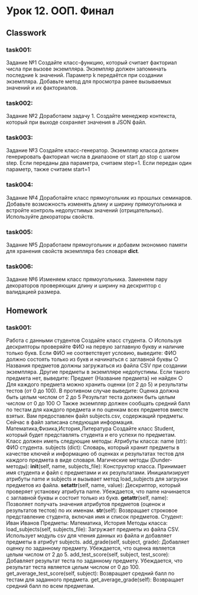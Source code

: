 # Урок 12. ООП. Финал

## Classwork

### task001:

Задание №1
Создайте класс-функцию, который считает факториал числа при
вызове экземпляра.
Экземпляр должен запоминать последние k значений.
Параметр k передаётся при создании экземпляра.
Добавьте метод для просмотра ранее вызываемых значений и
их факториалов.

### task002:

Задание №2
Доработаем задачу 1.
Создайте менеджер контекста, который при выходе
сохраняет значения в JSON файл.

### task003:

Задание №3
Создайте класс-генератор.
Экземпляр класса должен генерировать факториал числа в
диапазоне от start до stop с шагом step.
Если переданы два параметра, считаем step=1.
Если передан один параметр, также считаем start=1

### task004:

Задание №4
Доработайте класс прямоугольник из прошлых семинаров.
Добавьте возможность изменять длину и ширину
прямоугольника и встройте контроль недопустимых значений
(отрицательных).
Используйте декораторы свойств.

### task005:

Задание №5
Доработаем прямоугольник и добавим экономию памяти
для хранения свойств экземпляра без словаря __dict__.

### task006:

Задание №6
Изменяем класс прямоугольника.
Заменяем пару декораторов проверяющих длину и ширину
на дескриптор с валидацией размера.

## Homework

### task001:

Работа с данными студентов
Создайте класс студента.
○ Используя дескрипторы проверяйте ФИО на первую заглавную букву и наличие только букв. Если ФИО не соответствует
условию, выведите:
ФИО должно состоять только из букв и начинаться с заглавной буквы
○ Названия предметов должны загружаться из файла CSV при создании экземпляра. Другие предметы в экземпляре
недопустимы. Если такого предмета нет, выведите:
Предмет {Название предмета} не найден
○ Для каждого предмета можно хранить оценки (от 2 до 5) и результаты тестов (от 0 до 100). В противном случае выведите:
Оценка должна быть целым числом от 2 до 5
Результат теста должен быть целым числом от 0 до 100
○ Также экземпляр должен сообщать средний балл по тестам для каждого предмета и по оценкам всех предметов вместе взятых.
Вам предоставлен файл subjects.csv, содержащий предметы. Сейчас в файл записана следующая информация.
Математика,Физика,История,Литература
Создайте класс Student, который будет представлять студента и его успехи по предметам. Класс должен иметь
следующие методы:
Атрибуты класса:
name (str): ФИО студента. subjects (dict): Словарь, который хранит предметы в качестве ключей и информацию об
оценках и результатах тестов для каждого предмета в виде словаря.
Магические методы (Dunder-методы):
__init__(self, name, subjects_file): Конструктор класса. Принимает имя студента и файл с предметами и их результатами.
Инициализирует атрибуты name и subjects и вызывает метод load_subjects для загрузки предметов из файла.
__setattr__(self, name, value): Дескриптор, который проверяет установку атрибута name. Убеждается, что name начинается
с заглавной буквы и состоит только из букв.
__getattr__(self, name): Позволяет получать значения атрибутов предметов (оценок и результатов тестов) по их именам.
__str__(self): Возвращает строковое представление студента, включая имя и список предметов.
Студент: Иван Иванов
Предметы: Математика, История
Методы класса:
load_subjects(self, subjects_file): Загружает предметы из файла CSV. Использует модуль csv для чтения данных из
файла и добавляет предметы в атрибут subjects.
add_grade(self, subject, grade): Добавляет оценку по заданному предмету. Убеждается, что оценка является целым
числом от 2 до 5.
add_test_score(self, subject, test_score): Добавляет результат теста по заданному предмету. Убеждается,
что результат теста является целым числом от 0 до 100.
get_average_test_score(self, subject): Возвращает средний балл по тестам для заданного предмета.
get_average_grade(self): Возвращает средний балл по всем предметам.